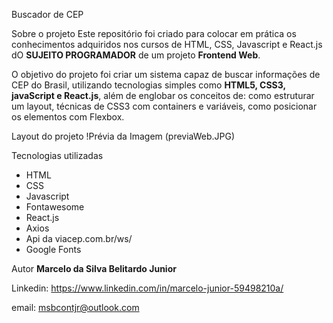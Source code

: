Buscador de CEP

Sobre o projeto
Este repositório foi criado para colocar em prática os conhecimentos adquiridos nos cursos de HTML, CSS, Javascript e React.js dO <b>SUJEITO PROGRAMADOR</b> de um projeto <b>Frontend Web</b>.

O objetivo do projeto foi criar um sistema capaz de buscar informações de CEP do Brasil, utilizando tecnologias simples como <b>HTML5, CSS3, javaScript e React.js</b>, além de englobar os conceitos de: como estruturar um layout, técnicas de CSS3 com containers e variáveis, como posicionar os elementos com Flexbox.

Layout do projeto
!Prévia da Imagem (previaWeb.JPG)

Tecnologias utilizadas
* HTML
* CSS 
* Javascript
* Fontawesome
* React.js
* Axios
* Api da viacep.com.br/ws/
* Google Fonts 


Autor
<b>Marcelo da Silva Belitardo Junior</b>

Linkedin: https://www.linkedin.com/in/marcelo-junior-59498210a/

email: msbcontjr@outlook.com